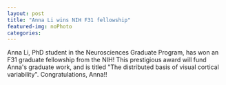 ```yaml
---
layout: post
title: "Anna Li wins NIH F31 fellowship"
featured-img: noPhoto
categories:
---
```


 Anna Li, PhD student in the Neurosciences Graduate Program, has won an F31 graduate fellowship from the NIH! This prestigious award will fund Anna's graduate work, and is titled "The distributed basis of visual cortical variability". Congratulations, Anna!!

